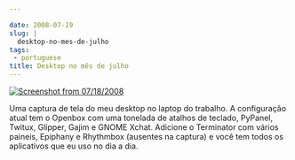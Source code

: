 ```yaml
---

date: 2008-07-19
slug: |
  desktop-no-mes-de-julho
tags:
 - portuguese
title: Desktop no mês de julho
---
```


[![Screenshot from
07/18/2008](http://farm4.static.flickr.com/3293/2680113258_3d2d372b6a.jpg)](http://www.flickr.com/photos/ogmaciel/2680113258/)

Uma captura de tela do meu desktop no laptop do trabalho. A configuração
atual tem o Openbox com uma tonelada de atalhos de teclado, PyPanel,
Twitux, Glipper, Gajim e GNOME Xchat. Adicione o Terminator com vários
paineis, Epiphany e Rhythmbox (ausentes na captura) e você tem todos os
aplicativos que eu uso no dia a dia.
